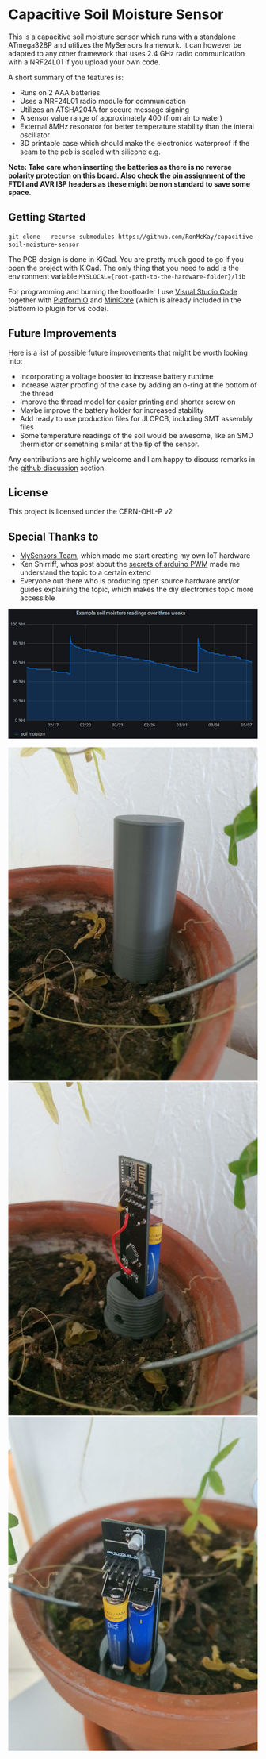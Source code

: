 # Capacitive Soil Moisture Sensor

This is a capacitive soil moisture sensor which runs with a standalone ATmega328P and utilizes the MySensors framework.
It can however be adapted to any other framework that uses 2.4 GHz radio communication with a NRF24L01 if you upload your own code.

A short summary of the features is:
* Runs on 2 AAA batteries
* Uses a NRF24L01 radio module for communication
* Utilizes an ATSHA204A for secure message signing
* A sensor value range of approximately 400 (from air to water)
* External 8MHz resonator for better temperature stability than the interal oscillator
* 3D printable case which should make the electronics waterproof if the seam to the pcb is sealed with silicone e.g.

**Note: Take care when inserting the batteries as there is no reverse polarity protection on this board. Also check the pin assignment of the FTDI and AVR ISP headers as these might be non standard to save some space.**

## Getting Started

    git clone --recurse-submodules https://github.com/RonMcKay/capacitive-soil-moisture-sensor

The PCB design is done in KiCad. You are pretty much good to go if you open the project with KiCad.
The only thing that you need to add is the environment variable `MYSLOCAL={root-path-to-the-hardware-folder}/lib`

For programming and burning the bootloader I use [Visual Studio Code](https://code.visualstudio.com/)
together with [PlatformIO](https://platformio.org/) and [MiniCore](https://github.com/MCUdude/MiniCore)
(which is already included in the platform io plugin for vs code).

## Future Improvements

Here is a list of possible future improvements that might be worth looking into:

* Incorporating a voltage booster to increase battery runtime
* Increase water proofing of the case by adding an o-ring at the bottom of the thread
* Improve the thread model for easier printing and shorter screw on
* Maybe improve the battery holder for increased stability
* Add ready to use production files for JLCPCB, including SMT assembly files
* Some temperature readings of the soil would be awesome, like an SMD thermistor or something similar at the tip of the sensor.

Any contributions are highly welcome and I am happy to discuss remarks in the [github discussion](https://github.com/RonMcKay/capacitive-soil-moisture-sensor/discussions) section.

## License

This project is licensed under the CERN-OHL-P v2

## Special Thanks to

* [MySensors Team](https://www.mysensors.org), which made me start creating my own IoT hardware
* Ken Shirriff, whos post about the [secrets of arduino PWM](http://www.righto.com/2009/07/secrets-of-arduino-pwm.html) made me understand the topic to a certain extend
* Everyone out there who is producing open source hardware and/or guides explaining the topic, which makes the diy electronics topic more accessible

![](photos/example_readings.png)

![](photos/prototype_01.jpg)![](photos/prototype_02.jpg)![](photos/prototype_03.jpg)

